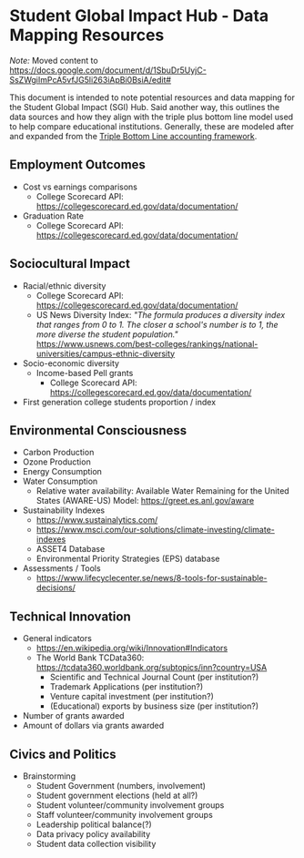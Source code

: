 # Student Global Impact Hub - Data Mapping Resources

_Note:_ Moved content to https://docs.google.com/document/d/1SbuDr5UyjC-SsZWgiImPcA5vfJG5li263iApBi0BsiA/edit#

This document is intended to note potential resources and data mapping for the Student Global Impact (SGI) Hub. Said another way, this outlines the data sources and how they align with the triple plus bottom line model used to help compare educational institutions. Generally, these are modeled after and expanded from the [Triple Bottom Line accounting framework](https://en.wikipedia.org/wiki/Triple_bottom_line).

## Employment Outcomes

- Cost vs earnings comparisons
  - College Scorecard API: <https://collegescorecard.ed.gov/data/documentation/>
- Graduation Rate
  - College Scorecard API: <https://collegescorecard.ed.gov/data/documentation/>

## Sociocultural Impact

- Racial/ethnic diversity
  - College Scorecard API: <https://collegescorecard.ed.gov/data/documentation/>
  - US News Diversity Index: _"The formula produces a diversity index that ranges from 0 to 1. The closer a school's number is to 1, the more diverse the student population."_ <https://www.usnews.com/best-colleges/rankings/national-universities/campus-ethnic-diversity>
- Socio-economic diversity
  - Income-based Pell grants
    - College Scorecard API: <https://collegescorecard.ed.gov/data/documentation/>
- First generation college students proportion / index

## Environmental Consciousness

- Carbon Production
- Ozone Production
- Energy Consumption
- Water Consumption
  - Relative water availability: Available Water Remaining for the United States (AWARE-US) Model: <https://greet.es.anl.gov/aware>
- Sustainability Indexes
  - <https://www.sustainalytics.com/>
  - <https://www.msci.com/our-solutions/climate-investing/climate-indexes>
  - ASSET4 Database
  - Environmental Priority Strategies (EPS) database
- Assessments / Tools
  - <https://www.lifecyclecenter.se/news/8-tools-for-sustainable-decisions/>

## Technical Innovation

- General indicators
  - <https://en.wikipedia.org/wiki/Innovation#Indicators>
  - The World Bank TCData360: <https://tcdata360.worldbank.org/subtopics/inn?country=USA>
    - Scientific and Technical Journal Count (per institution?)
    - Trademark Applications (per institution?)
    - Venture capital investment (per institution?)
    - (Educational) exports by business size (per institution?)
- Number of grants awarded
- Amount of dollars via grants awarded

## Civics and Politics

- Brainstorming
  - Student Government (numbers, involvement)
  - Student government elections (held at all?)
  - Student volunteer/community involvement groups
  - Staff volunteer/community involvement groups
  - Leadership political balance(?)
  - Data privacy policy availability
  - Student data collection visibility

